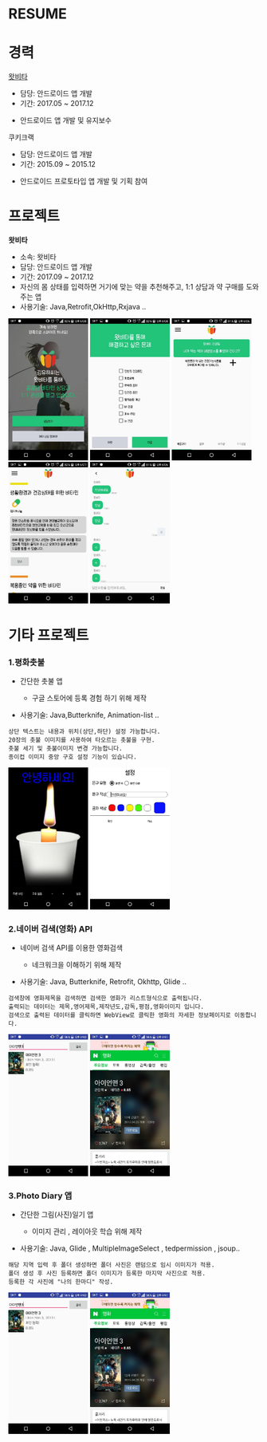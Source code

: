 # RESUME


# 경력

[왓비타](http://www.whatvita.kr)

* 담당: 안드로이드 앱 개발
* 기간: 2017.05 ~ 2017.12
- 안드로이드 앱 개발 및 유지보수


쿠키크랙

* 담당: 안드로이드 앱 개발
* 기간: 2015.09 ~ 2015.12
- 안드로이드 프로토타입 앱 개발 및 기획 참여

# 프로젝트

**왓비타**

* 소속: 왓비타
* 담당: 안드로이드 앱 개발
* 기간: 2017.09 ~ 2017.12
* 자신의 몸 상태를 입력하면 거기에 맞는 약을 추천해주고, 1:1 상담과 약 구매를 도와주는 앱
* 사용기술: Java,Retrofit,OkHttp,Rxjava ..

<img src="images/whatvita_01.jpeg" width="160"/> <img src="images/whatvita_02.jpeg" width="160"/>
<img src="images/whatvita_03.jpeg" width="160"/> <img src="images/whatvita_04.jpeg" width="160"/>
<img src="images/whatvita_05.jpeg" width="160"/>


# 기타 프로젝트

### 1.평화촛불

* 간단한 촛불 앱
	* 구글 스토어에 등록 경험 하기 위해 제작

* 사용기술: Java,Butterknife, Animation-list ..
<!-- 앱 설명 -->

	상단 텍스트는 내용과 위치(상단,하단) 설정 가능합니다.
	20장의 촛불 이미지를 사용하여 타오르는 촛불을 구현.
	촛불 세기 및 촛불이미지 변경 가능합니다.
	종이컵 이미지 중앙 구호 설정 기능이 있습니다.


<img src="images/candlelight_01.jpeg" width="160"/> <img src="images/candlelight_02.jpeg" width="160"/>



### 2.네이버 검색(영화) API

* 네이버 검색 API를 이용한 영화검색
	* 네크워크을 이해하기 위해 제작

* 사용기술: Java, Butterknife, Retrofit, Okhttp, Glide ..
<!-- 앱 설명 -->
	
	검색창에 영화제목을 검색하면 검색한 영화가 리스트형식으로 출력됩니다.
	출력되는 데이터는 제목,영어제목,제작년도,감독,평점,영화이미지 입니다.
	검색으로 출력된 데이터를 클릭하면 WebView로 클릭한 영화의 자세한 정보페이지로 이동합니다.


<img src="images/naver_search_01.jpeg" width="160"/> <img src="images/naver_search_02.jpeg" width="160"/>



### 3.Photo Diary 앱 

* 간단한 그림(사진)일기 앱
	* 이미지 관리 , 레이아웃 학습 위해 제작

* 사용기술: Java, Glide , MultipleImageSelect , tedpermission , jsoup..
<!-- 앱 설명 -->
	
	해당 지역 입력 후 폴더 생성하면 폴더 사진은 랜덤으로 임시 이미지가 적용.
	폴더 생성 후 사진 등록하면 폴더 이미지가 등록한 마지막 사진으로 적용.
	등록한 각 사진에 "나의 한마디" 작성.


<img src="images/naver_search_01.jpeg" width="160"/> <img src="images/naver_search_02.jpeg" width="160"/> 

